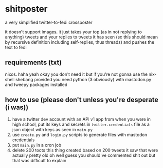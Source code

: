 # shitposter

a very simplified twitter-to-fedi crossposter

it doesn't support images. it just takes your top (as in not replying to anything) tweets and your replies to tweets it has seen (so this should mean by recursive definition including self-replies, thus threads) and pushes the text to fedi

## requirements (txt)

nixos. haha yeah okay you don't need it but if you're not gonna use the nix-shell shebang provided you need python (3 obviously) with mastodon.py and tweepy packages installed

## how to use (please don't unless you're desperate (i was))

1. have a twitter dev account with an API v1 app from when you were in high school, put its keys and secrets in `twitter.credentials` file as a json object with keys as seen in `main.py`
2. use `create.py` and `login.py` scripts to generate files with mastodon credentials
3. put `main.py` in a cron job
4. delete 200 toots this thing created based on 200 tweets it saw that were actually pretty old oh well guess you should've commented shit out but that was difficult to explain
